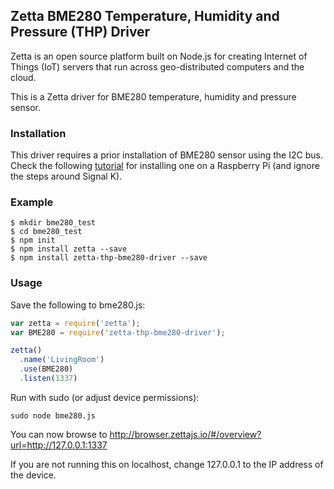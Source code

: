 ## Zetta BME280 Temperature, Humidity and Pressure (THP) Driver

Zetta is an open source platform built on Node.js for creating Internet of
Things (IoT) servers that run across geo-distributed computers and the
cloud. 

This is a Zetta driver for BME280 temperature, humidity and pressure
sensor.

### Installation

This driver requires a prior installation of BME280 sensor using the
I2C bus. Check the following [tutorial](https://www.partmarine.com/blog/nine_dollar_weather_station_for_raspberry_pi/)
for installing one on a Raspberry Pi (and ignore the steps around Signal K).

### Example

```
$ mkdir bme280_test
$ cd bme280_test
$ npm init
$ npm install zetta --save
$ npm install zetta-thp-bme280-driver --save
```

### Usage

Save the following to bme280.js:
```javascript
var zetta = require('zetta');
var BME280 = require('zetta-thp-bme280-driver');

zetta()
  .name('LivingRoom')
  .use(BME280)
  .listen(1337)
```

Run with sudo (or adjust device permissions):

```
sudo node bme280.js
```

You can now browse to http://browser.zettajs.io/#/overview?url=http://127.0.0.1:1337

If you are not running this on localhost, change 127.0.0.1 to the IP address of the
device.
